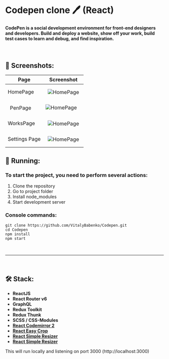 # Codepen clone 🖊 (React)

#### CodePen is a social development environment for front-end designers and developers. Build and deploy a website, show off your work, build test cases to learn and debug, and find inspiration.

<br/>

## 📸 Screenshots:

<table>
  <thead >
    <tr>
      <th style='text-align:center' >Page</th>
      <th style='text-align:center' >Screenshot</th>
    </tr>
  </thead>
  <tbody>
    <tr>
      <td>HomePage</td>
      <td style='padding: 15px'><img src="https://github.com/VitalyBabenko/CodePen/blob/main/src/assets/screenshots/HomePage.png?raw=true" alt="HomePage" ></td>
    </tr>
    <tr>
      <td style='padding: 15px' >PenPage</td>
      <td><img src="https://github.com/VitalyBabenko/CodePen/blob/main/src/assets/screenshots/PenPage.png?raw=true" alt="HomePage" ></td>
    </tr>
    <tr>
      <td>WorksPage</td>
      <td style='padding: 15px' ><img src="https://github.com/VitalyBabenko/CodePen/blob/main/src/assets/screenshots/WorksPage.png?raw=true" alt="HomePage" ></td>
    </tr>
    <tr>
      <td>Settings Page</td>
      <td style='padding: 15px' ><img src="https://github.com/VitalyBabenko/CodePen/blob/main/src/assets/screenshots/SettingsPage.png?raw=true" alt="HomePage" ></td>
    </tr>
  </tbody>
</table>

## 🏃 Running:

### To start the project, you need to perform several actions:

1. Сlone the repository
2. Go to project folder
3. Install node_modules
4. Start development server


### Console commands:
```
git clone https://github.com/VitalyBabenko/Codepen.git
cd Codepen
npm install
npm start
```
<br/>

---

<br/>

## 🛠 Stack:

- **ReactJS**
- **React Router v6**
- **GraphQL**
- **Redux Toolkit**
- **Redux Thunk**
- **SCSS / CSS-Modules**
- **[React Codemirror 2](https://www.npmjs.com/package/react-codemirror2)**
- **[React Easy Crop](https://www.npmjs.com/package/react-easy-crop)**
- **[React Simple Resizer](https://www.npmjs.com/package/react-simple-resizer)**
- **[React Simple Resizer](https://www.npmjs.com/package/react-simple-resizer)**


This will run locally and listening on port 3000 (http://localhost:3000)
